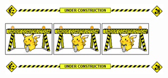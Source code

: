 ![Under Construction](/assets/img/construction_1.gif)

![Under Construction](/assets/img/construction_2.gif) ![Under Construction](/assets/img/construction_2.gif) ![Under Construction](/assets/img/construction_2.gif)

![Under Construction](/assets/img/construction_1.gif)

